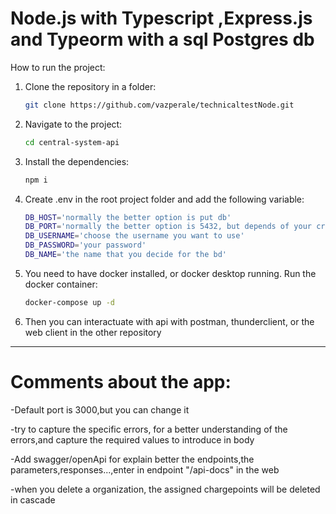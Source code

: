 # Node.js with Typescript ,Express.js and Typeorm with a sql Postgres db 

How to run the project:

1. Clone the repository in a folder:

    ```bash
    git clone https://github.com/vazperale/technicaltestNode.git
    ```

2. Navigate to the project:

    ```bash
    cd central-system-api
    ```

3. Install the dependencies:

    ```bash
    npm i
    ```

4. Create .env in the root project folder and add the following variable:

    ```bash
    DB_HOST='normally the better option is put db'
    DB_PORT='normally the better option is 5432, but depends of your critery'
    DB_USERNAME='choose the username you want to use'
    DB_PASSWORD='your password'
    DB_NAME='the name that you decide for the bd'
    ```

5. You need to have docker installed, or docker desktop running. Run the docker container:

    ```bash
    docker-compose up -d
    ```
5. Then you can interactuate with api with postman, thunderclient, or the web client in the other repository

   

---------------------------------------------------------------------------------------------------------------------------------------

# Comments about the app:

-Default port is 3000,but you can change it

-try to capture the specific errors, for a better understanding of the errors,and capture the required values to introduce in body

-Add swagger/openApi for explain better the endpoints,the parameters,responses...,enter in endpoint "/api-docs" in the web

-when you delete a organization, the assigned chargepoints will be deleted in cascade


 

